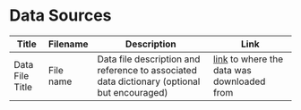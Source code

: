 # Data Sources

| Title           | Filename  | Description                                                                                 | Link                                                                 |
| --------------- | --------- | ------------------------------------------------------------------------------------------- | -------------------------------------------------------------------- |
| Data File Title | File name | Data file description and reference to associated data dictionary (optional but encouraged) | [link](https://duckduckgo.com) to where the data was downloaded from |
